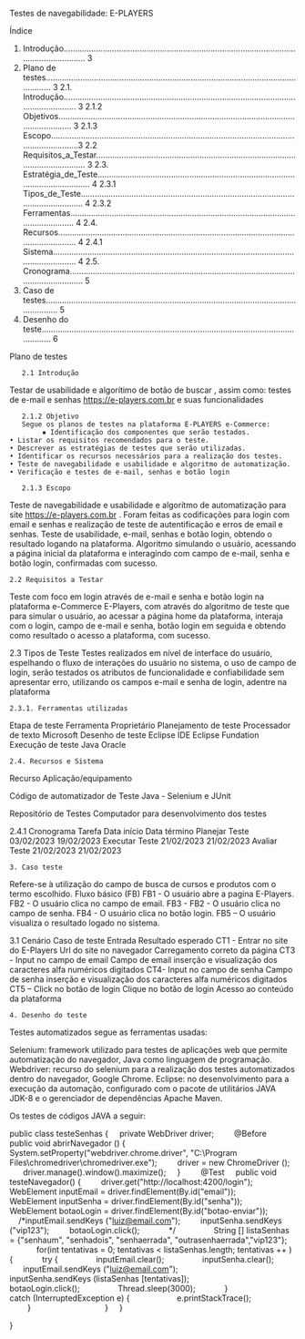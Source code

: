 














Testes de navegabilidade: 
E-PLAYERS


Índice 
1. Introdução.......................................................................................................................……... 3
2. Plano de testes.................................................................................................................…..... 3
2.1. Introdução..................................................................................................................…....... 3
2.1.2 Objetivos.................................................................................................................…........ 3
2.1.3 Escopo.........................................................................................................................…..….3
2.2 Requisitos_a_Testar.................................................................................................................. 3
2.3. Estratégia_de_Teste…................................................................................................................ 4
2.3.1 Tipos_de_Teste.............................................................................................…....................... 4
2.3.2 Ferramentas........................................................................................................................ 4
2.4. Recursos.......................................................................................................….................... 4
2.4.1 Sistema......................................................................................................…….................... 4
2.5. Cronograma..................................................................................................…....................... 5
3. Caso de testes................................................................................................................……...... 5
4. Desenho do teste................................................................................................................…….... 6

Plano de testes

       2.1 Introdução
Testar de usabilidade e algorítimo de botão de buscar , assim como: testes de e-mail e senhas https://e-players.com.br e suas funcionalidades

       2.1.2 Objetivo
       Segue os planos de testes na plataforma E-PLAYERS e-Commerce: 
            ▪ Identificação dos componentes que serão testados.
    • Listar os requisitos recomendados para o teste.
    • Descrever as estratégias de testes que serão utilizadas. 
    • Identificar os recursos necessários para a realização dos testes. 
    • Teste de navegabilidade e usabilidade e algoritmo de automatização.
    • Verificação e testes de e-mail, senhas e botão login

       2.1.3 Escopo 
Teste de navegabilidade e usabilidade e algoritmo de automatização para site https://e-players.com.br . Foram feitas as codificações para login com email e senhas e realização de teste de autentificação e erros de email e senhas.
Teste de usabilidade, e-mail, senhas e botão login, obtendo o resultado logando na plataforma. Algoritmo simulando o usuário, acessando a página inicial da plataforma e interagindo com campo de e-mail, senha e botão login, confirmadas com sucesso.



	2.2 Requisitos a Testar
Teste com foco em login através de e-mail e senha e botão login na plataforma e-Commerce E-Players, com através do algoritmo de teste que para simular o usuário, ao acessar a página home da plataforma, interaja com o login, campo de e-mail e senha, botão login em seguida e obtendo como resultado o acesso a plataforma, com sucesso.

	
2.3 Tipos de Teste
Testes realizados em nível de interface do usuário, espelhando o fluxo de interações do usuário no sistema, o uso de campo de login, serão testados os atributos de funcionalidade e confiabilidade sem apresentar erro, utilizando os campos e-mail e senha de login, adentre na plataforma

	


	2.3.1. Ferramentas utilizadas
Etapa de teste 
Ferramenta 
Proprietário 
Planejamento de teste
Processador de texto
Microsoft 
Desenho de teste 
Eclipse IDE 
Eclipse Fundation 
Execução de teste
Java
Oracle

	2.4. Recursos e Sistema
Recurso
Aplicação/equipamento

Código de automatizador de Teste
Java - Selenium e JUnit

Repositório de Testes
Computador para desenvolvimento dos testes


 
 	




2.4.1 Cronograma 
Tarefa
Data início
 Data término
Planejar Teste
03/02/2023
19/02/2023
Executar Teste
21/02/2023
21/02/2023
Avaliar Teste
21/02/2023
21/02/2023


	
	3. Caso teste
Refere-se à utilização do campo de busca de cursos e produtos com o termo escolhido.
Fluxo básico (FB)
FB1 - O usuário abre a pagina E-Players.
FB2 - O usuário clica no campo de email.
FB3 - FB2 - O usuário clica no campo de senha.
FB4 - O usuário clica no botão login.
FB5 – O usuário visualiza o resultado logado no sistema.

3.1 Cenário
Caso de teste
Entrada
Resultado esperado
CT1 - Entrar no site do E-Players
Url do site no navegador
Carregamento correto da página
CT3 - Input no campo de email
Campo de email
 inserção e visualização dos caracteres alfa numéricos digitados
CT4- Input no campo de senha
Campo de senha
 inserção e visualização dos caracteres alfa numéricos digitados
CT5 – Click no botão de login
Clique no botão de login
Acesso ao conteúdo da plataforma


	

	4. Desenho do teste
	
Testes automatizados segue as ferramentas usadas:

Selenium:  framework utilizado para testes de aplicações web que permite automatização do navegador, Java como linguagem de programação.
Webdriver: recurso do selenium para a realização dos testes automatizados dentro do navegador,  Google Chrome.
 Eclipse: no desenvolvimento para a execução da automação, configurado com o pacote de utilitários JAVA JDK-8 e o gerenciador de dependências Apache Maven.

Os testes de códigos JAVA a seguir:

public class testeSenhas {
    private WebDriver driver;
    
    @Before
    public void abrirNavegador () {
        
        System.setProperty("webdriver.chrome.driver", "C:\\Program Files\\chromedriver\\chromedriver.exe");
        driver = new ChromeDriver ();
        driver.manage().window().maximize();
    }
    
    @Test
    public void testeNavegador() {
        driver.get("http://localhost:4200/login");
        WebElement inputEmail = driver.findElement(By.id("email"));
        WebElement inputSenha = driver.findElement(By.id("senha"));
        WebElement botaoLogin = driver.findElement(By.id("botao-enviar"));
        
        /*inputEmail.sendKeys ("luiz@email.com");
        inputSenha.sendKeys ("vip123");
        botaoLogin.click();     
        */
        
        String [] listaSenhas = {"senhaum", "senhadois", "senhaerrada", "outrasenhaerrada","vip123"};
        
        for(int tentativas = 0; tentativas < listaSenhas.length; tentativas ++ ) {
            try {
                inputEmail.clear();
                inputSenha.clear();
                inputEmail.sendKeys ("luiz@email.com");
                inputSenha.sendKeys (listaSenhas [tentativas]);
                botaoLogin.click();
                Thread.sleep(3000);
            }
            
            catch (InterruptedException e) {
                    e.printStackTrace();
                
            }
            
            
        }
    }

}

